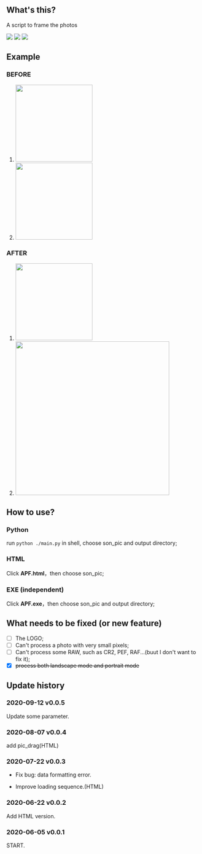 ## What's this?

A script to frame the photos

![](https://img.shields.io/github/stars/jinqimu/addPhotoFrame)
![](https://img.shields.io/badge/language-html-red)
![](https://img.shields.io/badge/language-python-green)

## Example

### BEFORE
1. <img src="https://cdn.jsdelivr.net/gh/jinqimu/cloudimg/img/20200605202803.jpg" width="200"/>

2. <img src="https://cdn.jsdelivr.net/gh/jinqimu/cloudimg/img/20200622213137.jpg" width="200" />

### AFTER

1. <img src="https://cdn.jsdelivr.net/gh/jinqimu/cloudimg/img/20200605181605.png" width="200" />

2. <img src="https://cdn.jsdelivr.net/gh/jinqimu/cloudimg/img/20200622220507.png" width="400"/>

## How to use?

### Python

run `python ./main.py` in shell, choose son_pic and output directory;

### HTML

Click **APF.html**，then choose son_pic;

### EXE (independent)

Click **APF.exe**，then choose son_pic and output directory;

## What needs to be fixed (or new feature)

- [ ] The LOGO;
- [ ] Can't process a photo with very small pixels;
- [ ] Can't process some RAW, such as CR2, PEF, RAF...(buut I don't want to fix it);
- [x] ~~process both landscape mode and portrait mode~~

## Update history

### 2020-09-12 v0.0.5

Update some parameter.

### 2020-08-07 v0.0.4

add pic_drag(HTML)

### 2020-07-22 v0.0.3

* Fix bug: data formatting error.

* Improve loading sequence.(HTML)

### 2020-06-22 v0.0.2

Add HTML version.

### 2020-06-05 v0.0.1

START.